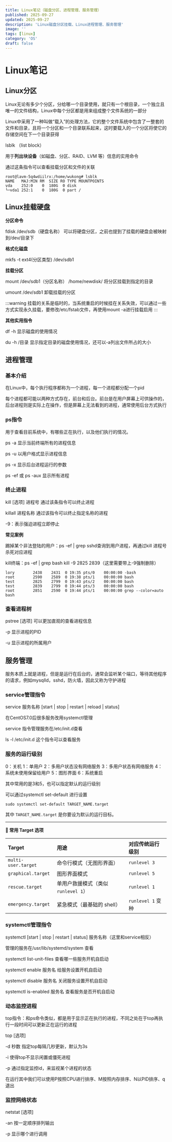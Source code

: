 ```yaml
---
title: Linux笔记（磁盘分区、进程管理、服务管理）
published: 2025-09-27
updated: 2025-09-27
description: 'Linux磁盘分区挂载、Linux进程管理、服务管理'
image: ''
tags: [linux]
category: 'OS'
draft: false 
---
```


# Linux笔记

## Linux分区

Linux无论有多少个分区，分给哪一个目录使用，就只有一个根目录，一个独立且唯一的文件结构，Linux中每个分区都是用来组成整个文件系统的一部分

Linux中采用了一种叫做“载入”的处理方法，它的整个文件系统中包含了一整套的文件和目录，且将一个分区和一个目录联系起来，这时要载入的一个分区将使它的存储空间在下一个目录获得



lsblk （list block）

用于**列出块设备**（如磁盘、分区、RAID、LVM 等）信息的实用命令

通过这条指令可以查看挂载分区和文件的关联

```
root@lavm-5q4wdiilrx:/home/wukong# lsblk
NAME   MAJ:MIN RM  SIZE RO TYPE MOUNTPOINTS
vda    252:0    0  180G  0 disk 
└─vda1 252:1    0  180G  0 part /
```



## Linux挂载硬盘

**分区命令** 

fdisk /dev/sdb（硬盘名称）	可以将硬盘分区，之前也提到了挂载的硬盘会被映射到/dev/目录下

**格式化磁盘**

mkfs -t ext4(分区类型) /dev/sdb1 

**挂载分区**

mount /dev/sdb1（分区名称） /home/newdisk/ 将分区挂载到指定的目录

umount  /dev/sdb1 卸载挂载的分区

:::warning
挂载的关系是临时的，当系统重启的时候挂在关系失效，可以通过一些方式实现永久挂载，要修改/etc/fstab文件，再使用mount -a进行挂载启用
:::

**其他实用指令**

df -h 显示磁盘的使用情况

du -h /目录 显示指定目录的磁盘使用情况，还可以-a列出文件所占的大小



## 进程管理

### 基本介绍

在Linux中，每个执行程序都称为一个进程，每一个进程都分配一个pid

每个进程都可能以两种方式存在，前台和后台。前台是在用户屏幕上可供操作的，后台进程则是实际上在操作，但是屏幕上无法看到的进程，通常使用后台方式执行



### ps指令

用于查看目前系统中，有哪些正在执行，以及他们执行的情况。

ps -a	显示当前终端所有的进程信息

ps -u	以用户格式显示进程信息

ps -x	显示后台进程运行的参数

ps -ef 或 ps -aux 显示所有进程



### 终止进程

kill [选项] 进程号	通过该条指令可以终止进程

killall 进程名称		通过该指令可以终止指定名称的进程

-9：表示强迫进程立即停止

**常见案例**

踢掉某个非法登陆的用户：ps -ef | grep sshd查询到用户进程，再通过kill 进程号杀死对应进程

kill终端：ps -ef | grep bash		kill -9 2825 2839（这里需要带上-9强制删除）

```
lory        2438    2431  0 19:35 pts/0    00:00:00 -bash
root        2590    2589  0 19:38 pts/1    00:00:00 bash
test        2825    2799  0 19:43 pts/2    00:00:00 bash
test        2839    2799  0 19:44 pts/3    00:00:00 bash
root        2851    2590  0 19:44 pts/1    00:00:00 grep --color=auto bash
```



### 查看进程树

pstree [选项] 可以更加直观的查看进程信息

-p	显示进程的PID

-u	显示进程的所属用户



## 服务管理

服务本质上就是进程，但是是运行在后台的，通常会监听某个端口，等待其他程序的请求，例如mysqlld，sshd，防火墙，因此又称为守护进程



### service管理指令

service 服务名称 [start | stop | restart | reload | status]

在CentOS7.0后很多服务改用systemctl管理

service 指令管理服务在/etc/init.d查看

ls -l /etc/init.d 这个指令可以查看服务



### 服务的运行级别

0：关机
1：单用户
2：多用户状态没有网络服务
3：多用户状态有网络服务
4：系统未使用保留给用户
5：图形界面
6：系统重启

其中常用的是3和5，也可以指定默认的运行级别

可以通过systemctl set-default 进行设置

```
sudo systemctl set-default TARGET_NAME.target
```

其中 `TARGET_NAME.target` 是你要设为默认的运行目标。

------

**📌 常用 Target 选项**

| **Target**          | **用途**                            | **对应传统运行级别** |
| :------------------ | :---------------------------------- | :------------------- |
| `multi-user.target` | 命令行模式（无图形界面）            | `runlevel 3`         |
| `graphical.target`  | 图形界面模式                        | `runlevel 5`         |
| `rescue.target`     | 单用户救援模式（类似 `runlevel 1`） | `runlevel 1`         |
| `emergency.target`  | 紧急模式（最基础的 shell）          | `runlevel 1` 变种    |



### systemctl管理指令

systemctl  [start | stop | restart | status]  服务名称（这里和service相反）

管理的服务在/usr/lib/systemd/system 查看



systemctl list-unit-files	查看哪一些服务开机自启动

systemctl enable 服务名	给服务设置开机自启动

systemctl disable 服务名   关闭服务设置开机自启动

systemctl is-enabled 服务名 查看服务是否开机自启动



### 动态监控进程

top指令：和ps命令类似，都是用于显示正在执行的进程，不同之处在于top再执行一段时间可以更新正在运行的进程

top [选项]

-d 秒数	指定top每隔几秒更新，默认为3s

-i	使得top不显示闲置或僵死进程

-p	通过指定监控id，来监视某个进程的状态

在运行其中我们可以使用P按照CPU进行排序、M按照内存排序、N以PID排序、q退出



### 监控网络状态

netstat [选项]

-an 按一定顺序排列输出

-p   显示哪个进行调用
